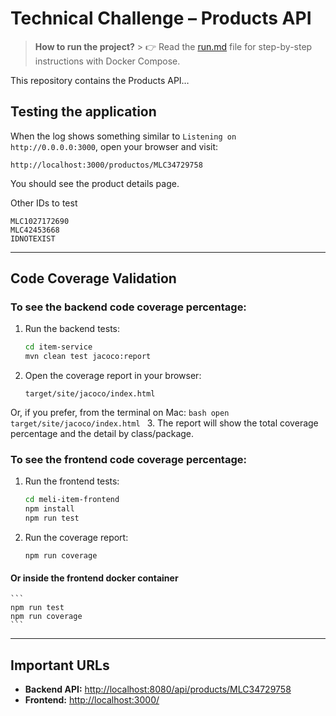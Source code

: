 # Technical Challenge – Products API

> **How to run the project?** \> 👉 Read the [run.md](https://www.google.com/search?q=./run.md) file for step-by-step instructions with Docker Compose.

This repository contains the Products API…

## Testing the application

When the log shows something similar to `Listening on http://0.0.0.0:3000`, open your browser and visit:

```
http://localhost:3000/productos/MLC34729758
```

You should see the product details page.

Other IDs to test

```
MLC1027172690
MLC42453668
IDNOTEXIST
```

-----

## Code Coverage Validation

### To see the backend code coverage percentage:

1.  Run the backend tests:
    ```bash
    cd item-service
    mvn clean test jacoco:report
    ```
2.  Open the coverage report in your browser:
    ```
    target/site/jacoco/index.html
    ```

Or, if you prefer, from the terminal on Mac:
` bash open target/site/jacoco/index.html  `
3\.  The report will show the total coverage percentage and the detail by class/package.

### To see the frontend code coverage percentage:

1.  Run the frontend tests:
    ```bash
    cd meli-item-frontend
    npm install
    npm run test
    ```
2.  Run the coverage report:
    ```
    npm run coverage
    ```

#### Or inside the frontend docker container

````
```
npm run test
npm run coverage
```
````

-----

## Important URLs

  - **Backend API:** [http://localhost:8080/api/products/MLC34729758](https://www.google.com/search?q=http://localhost:8080/api/products/MLC34729758)
  - **Frontend:** [http://localhost:3000/](https://www.google.com/search?q=http://localhost:3000/)
